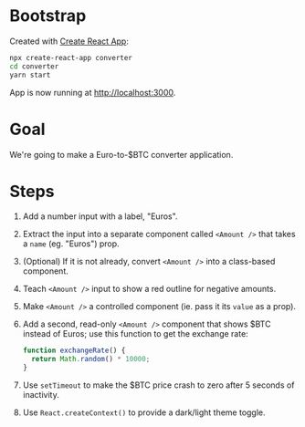 # Bootstrap

Created with [Create React App](https://github.com/facebook/create-react-app):

```sh
npx create-react-app converter
cd converter
yarn start
```

App is now running at [http://localhost:3000](http://localhost:3000).

# Goal

We're going to make a Euro-to-$BTC converter application.

# Steps

1. Add a number input with a label, "Euros".
2. Extract the input into a separate component called `<Amount />` that takes a `name` (eg. "Euros") prop.
3. (Optional) If it is not already, convert `<Amount />` into a class-based component.
4. Teach `<Amount />` input to show a red outline for negative amounts.
5. Make `<Amount />` a controlled component (ie. pass it its `value` as a prop).
6. Add a second, read-only `<Amount />` component that shows $BTC instead of Euros; use this function to get the exchange rate:

    ```javascript
    function exchangeRate() {
      return Math.random() * 10000;
    }
    ```

7. Use `setTimeout` to make the $BTC price crash to zero after 5 seconds of inactivity.
8. Use `React.createContext()` to provide a dark/light theme toggle.
